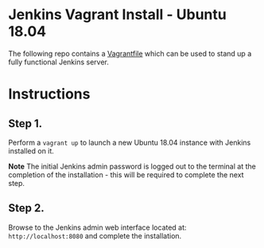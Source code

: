 # Jenkins Vagrant Install - Ubuntu 18.04

The following repo contains a [Vagrantfile](https://github.com/cloudacademy/jenkins-install/blob/main/Vagrantfile) which can be used to stand up a fully functional Jenkins server.

# Instructions

## Step 1. 

Perform a `vagrant up` to launch a new Ubuntu 18.04 instance with Jenkins installed on it.

**Note** The initial Jenkins admin password is logged out to the terminal at the completion of the installation - this will be required to complete the next step.

## Step 2.

Browse to the Jenkins admin web interface located at: `http://localhost:8080` and complete the installation.